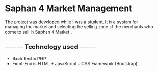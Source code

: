﻿# Saphan 4 Market Management

The project was developed while I was a student, It is a system for managing the market and selecting the selling zone of the merchants who come to sell in Saphan 4 Market
.  
##  ------ Technology used ------
- Back-End is PHP
- Front-End is HTML + JavaScript + CSS Framework (Bootstrap)
